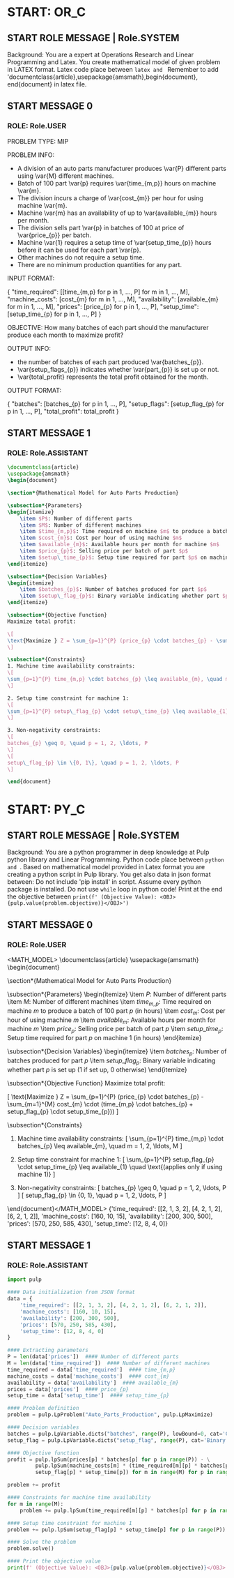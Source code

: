 # START: OR_C 
## START ROLE MESSAGE | Role.SYSTEM 
Background: You are a expert at Operations Research and Linear Programming and Latex. You create mathematical model of given problem in LATEX format. Latex code place between ```latex and ``` Remember to add 'documentclass{article},usepackage{amsmath},begin{document}, end{document} in latex file. 
## START MESSAGE 0 
### ROLE: Role.USER
<DESCRIPTION>
PROBLEM TYPE: MIP

PROBLEM INFO:

- A division of an auto parts manufacturer produces \var{P} different parts using \var{M} different machines.
- Batch of 100 part \var{p} requires \var{time_{m,p}} hours on machine \var{m}.
- The division incurs a charge of \var{cost_{m}} per hour for using machine \var{m}.
- Machine \var{m} has an availability of up to \var{available_{m}} hours per month.
- The division sells part \var{p} in batches of 100 at price of \var{price_{p}} per batch.
- Machine \var{1} requires a setup time of \var{setup_time_{p}} hours before it can be used for each part \var{p}.
- Other machines do not require a setup time.
- There are no minimum production quantities for any part.

INPUT FORMAT: 

{
    "time_required": [[time_{m,p} for p in 1, ..., P] for m in 1, ..., M],
    "machine_costs": [cost_{m} for m in 1, ..., M],
    "availability": [available_{m} for m in 1, ..., M],
    "prices": [price_{p} for p in 1, ..., P],
    "setup_time": [setup_time_{p} for p in 1, ..., P]
}

OBJECTIVE: How many batches of each part should the manufacturer produce each month to maximize profit?

OUTPUT INFO:

- the number of batches of each part produced \var{batches_{p}}.
- \var{setup_flags_{p}} indicates whether \var{part_{p}} is set up or not.
- \var{total_profit} represents the total profit obtained for the month.

OUTPUT FORMAT:

{
    "batches": [batches_{p} for p in 1, ..., P],
    "setup_flags": [setup_flag_{p} for p in 1, ..., P],
    "total_profit": total_profit
}
</DESCRIPTION>


## START MESSAGE 1 
### ROLE: Role.ASSISTANT
```latex
\documentclass{article}
\usepackage{amsmath}
\begin{document}

\section*{Mathematical Model for Auto Parts Production}

\subsection*{Parameters}
\begin{itemize}
    \item $P$: Number of different parts
    \item $M$: Number of different machines
    \item $time_{m,p}$: Time required on machine $m$ to produce a batch of 100 part $p$ (in hours)
    \item $cost_{m}$: Cost per hour of using machine $m$
    \item $available_{m}$: Available hours per month for machine $m$
    \item $price_{p}$: Selling price per batch of part $p$
    \item $setup\_time_{p}$: Setup time required for part $p$ on machine 1 (in hours)
\end{itemize}

\subsection*{Decision Variables}
\begin{itemize}
    \item $batches_{p}$: Number of batches produced for part $p$
    \item $setup\_flag_{p}$: Binary variable indicating whether part $p$ is set up ($1$ if set up, $0$ otherwise)
\end{itemize}

\subsection*{Objective Function}
Maximize total profit:

\[
\text{Maximize } Z = \sum_{p=1}^{P} (price_{p} \cdot batches_{p} - \sum_{m=1}^{M} cost_{m} \cdot (time_{m,p} \cdot batches_{p} + setup\_flag_{p} \cdot setup\_time_{p}))
\]

\subsection*{Constraints}
1. Machine time availability constraints:
\[
\sum_{p=1}^{P} time_{m,p} \cdot batches_{p} \leq available_{m}, \quad m = 1, 2, \ldots, M
\]

2. Setup time constraint for machine 1:
\[
\sum_{p=1}^{P} setup\_flag_{p} \cdot setup\_time_{p} \leq available_{1} \quad \text{(applies only if using machine 1)}
\]

3. Non-negativity constraints:
\[
batches_{p} \geq 0, \quad p = 1, 2, \ldots, P
\]
\[
setup\_flag_{p} \in \{0, 1\}, \quad p = 1, 2, \ldots, P
\]

\end{document}
```

# START: PY_C 
## START ROLE MESSAGE | Role.SYSTEM 
Background: You are a python programmer in deep knowledge at Pulp python library and Linear Programming. Python code place between ```python and ```. Based on mathematical model provided in Latex format you are creating a python script in Pulp library. You get also data in json format between: <DATA></DATA> Do not include 'pip install' in script. Assume every python package is installed. Do not use `while` loop in python code! Print at the end the objective between <OBJ></OBJ> `print(f' (Objective Value): <OBJ>{pulp.value(problem.objective)}</OBJ>')` 
## START MESSAGE 0 
### ROLE: Role.USER
<MATH_MODEL>
\documentclass{article}
\usepackage{amsmath}
\begin{document}

\section*{Mathematical Model for Auto Parts Production}

\subsection*{Parameters}
\begin{itemize}
    \item $P$: Number of different parts
    \item $M$: Number of different machines
    \item $time_{m,p}$: Time required on machine $m$ to produce a batch of 100 part $p$ (in hours)
    \item $cost_{m}$: Cost per hour of using machine $m$
    \item $available_{m}$: Available hours per month for machine $m$
    \item $price_{p}$: Selling price per batch of part $p$
    \item $setup\_time_{p}$: Setup time required for part $p$ on machine 1 (in hours)
\end{itemize}

\subsection*{Decision Variables}
\begin{itemize}
    \item $batches_{p}$: Number of batches produced for part $p$
    \item $setup\_flag_{p}$: Binary variable indicating whether part $p$ is set up ($1$ if set up, $0$ otherwise)
\end{itemize}

\subsection*{Objective Function}
Maximize total profit:

\[
\text{Maximize } Z = \sum_{p=1}^{P} (price_{p} \cdot batches_{p} - \sum_{m=1}^{M} cost_{m} \cdot (time_{m,p} \cdot batches_{p} + setup\_flag_{p} \cdot setup\_time_{p}))
\]

\subsection*{Constraints}
1. Machine time availability constraints:
\[
\sum_{p=1}^{P} time_{m,p} \cdot batches_{p} \leq available_{m}, \quad m = 1, 2, \ldots, M
\]

2. Setup time constraint for machine 1:
\[
\sum_{p=1}^{P} setup\_flag_{p} \cdot setup\_time_{p} \leq available_{1} \quad \text{(applies only if using machine 1)}
\]

3. Non-negativity constraints:
\[
batches_{p} \geq 0, \quad p = 1, 2, \ldots, P
\]
\[
setup\_flag_{p} \in \{0, 1\}, \quad p = 1, 2, \ldots, P
\]

\end{document}</MATH_MODEL>
<DATA>
{'time_required': [[2, 1, 3, 2], [4, 2, 1, 2], [6, 2, 1, 2]], 'machine_costs': [160, 10, 15], 'availability': [200, 300, 500], 'prices': [570, 250, 585, 430], 'setup_time': [12, 8, 4, 0]}</DATA>


## START MESSAGE 1 
### ROLE: Role.ASSISTANT
```python
import pulp

#### Data initialization from JSON format
data = {
    'time_required': [[2, 1, 3, 2], [4, 2, 1, 2], [6, 2, 1, 2]],
    'machine_costs': [160, 10, 15],
    'availability': [200, 300, 500],
    'prices': [570, 250, 585, 430],
    'setup_time': [12, 8, 4, 0]
}

#### Extracting parameters
P = len(data['prices'])  #### Number of different parts
M = len(data['time_required'])  #### Number of different machines
time_required = data['time_required']  #### time_{m,p}
machine_costs = data['machine_costs']  #### cost_{m}
availability = data['availability']  #### available_{m}
prices = data['prices']  #### price_{p}
setup_time = data['setup_time']  #### setup_time_{p}

#### Problem definition
problem = pulp.LpProblem("Auto_Parts_Production", pulp.LpMaximize)

#### Decision variables
batches = pulp.LpVariable.dicts("batches", range(P), lowBound=0, cat='Continuous')
setup_flag = pulp.LpVariable.dicts("setup_flag", range(P), cat='Binary')

#### Objective function
profit = pulp.lpSum(prices[p] * batches[p] for p in range(P)) - \
         pulp.lpSum(machine_costs[m] * (time_required[m][p] * batches[p] + 
         setup_flag[p] * setup_time[p]) for m in range(M) for p in range(P))

problem += profit

#### Constraints for machine time availability
for m in range(M):
    problem += pulp.lpSum(time_required[m][p] * batches[p] for p in range(P)) <= availability[m]

#### Setup time constraint for machine 1
problem += pulp.lpSum(setup_flag[p] * setup_time[p] for p in range(P)) <= availability[0]

#### Solve the problem
problem.solve()

#### Print the objective value
print(f' (Objective Value): <OBJ>{pulp.value(problem.objective)}</OBJ>')
```

